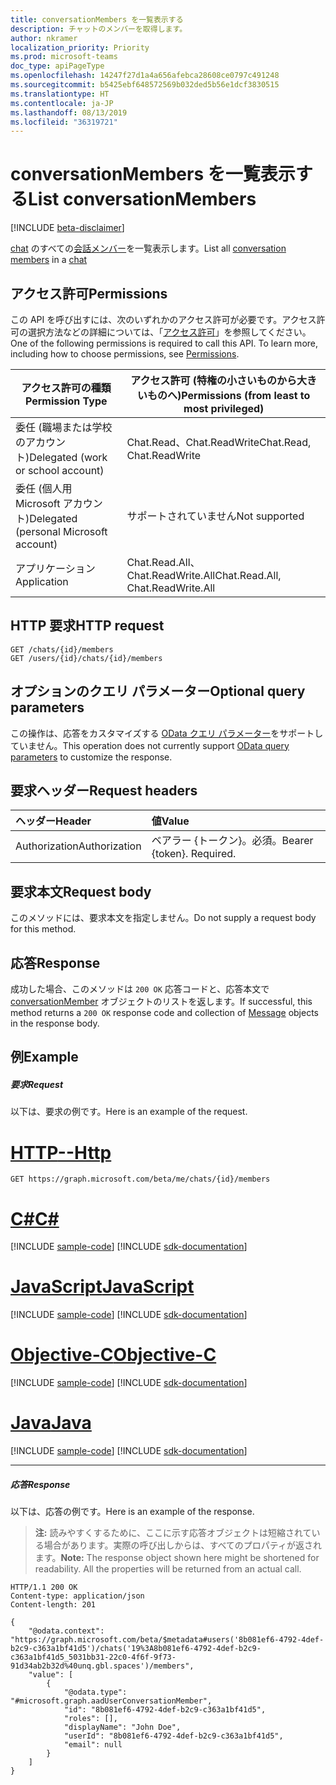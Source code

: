 ```yaml
---
title: conversationMembers を一覧表示する
description: チャットのメンバーを取得します。
author: nkramer
localization_priority: Priority
ms.prod: microsoft-teams
doc_type: apiPageType
ms.openlocfilehash: 14247f27d1a4a656afebca28608ce0797c491248
ms.sourcegitcommit: b5425ebf648572569b032ded5b56e1dcf3830515
ms.translationtype: HT
ms.contentlocale: ja-JP
ms.lasthandoff: 08/13/2019
ms.locfileid: "36319721"
---
```

# <a name="list-conversationmembers"></a><span data-ttu-id="3988e-103">conversationMembers を一覧表示する</span><span class="sxs-lookup"><span data-stu-id="3988e-103">List conversationMembers</span></span>

[!INCLUDE [beta-disclaimer](../../includes/beta-disclaimer.md)]

<span data-ttu-id="3988e-104">[chat](../resources/chat.md) のすべての[会話メンバー](../resources/conversationmember.md)を一覧表示します。</span><span class="sxs-lookup"><span data-stu-id="3988e-104">List all [conversation members](../resources/conversationmember.md) in a [chat](../resources/chat.md)</span></span>

## <a name="permissions"></a><span data-ttu-id="3988e-105">アクセス許可</span><span class="sxs-lookup"><span data-stu-id="3988e-105">Permissions</span></span>

<span data-ttu-id="3988e-p101">この API を呼び出すには、次のいずれかのアクセス許可が必要です。アクセス許可の選択方法などの詳細については、「[アクセス許可](/graph/permissions-reference)」を参照してください。</span><span class="sxs-lookup"><span data-stu-id="3988e-p101">One of the following permissions is required to call this API. To learn more, including how to choose permissions, see [Permissions](/graph/permissions-reference).</span></span>

|<span data-ttu-id="3988e-108">アクセス許可の種類</span><span class="sxs-lookup"><span data-stu-id="3988e-108">Permission Type</span></span>|<span data-ttu-id="3988e-109">アクセス許可 (特権の小さいものから大きいものへ)</span><span class="sxs-lookup"><span data-stu-id="3988e-109">Permissions (from least to most privileged)</span></span>|
|---------|-------------|
|<span data-ttu-id="3988e-110">委任 (職場または学校のアカウント)</span><span class="sxs-lookup"><span data-stu-id="3988e-110">Delegated (work or school account)</span></span>|<span data-ttu-id="3988e-111">Chat.Read、Chat.ReadWrite</span><span class="sxs-lookup"><span data-stu-id="3988e-111">Chat.Read, Chat.ReadWrite</span></span>|
|<span data-ttu-id="3988e-112">委任 (個人用 Microsoft アカウント)</span><span class="sxs-lookup"><span data-stu-id="3988e-112">Delegated (personal Microsoft account)</span></span>|<span data-ttu-id="3988e-113">サポートされていません</span><span class="sxs-lookup"><span data-stu-id="3988e-113">Not supported</span></span>|
|<span data-ttu-id="3988e-114">アプリケーション</span><span class="sxs-lookup"><span data-stu-id="3988e-114">Application</span></span>| <span data-ttu-id="3988e-115">Chat.Read.All、Chat.ReadWrite.All</span><span class="sxs-lookup"><span data-stu-id="3988e-115">Chat.Read.All, Chat.ReadWrite.All</span></span> |

## <a name="http-request"></a><span data-ttu-id="3988e-116">HTTP 要求</span><span class="sxs-lookup"><span data-stu-id="3988e-116">HTTP request</span></span>
<!-- { "blockType": "ignored" } -->
```http
GET /chats/{id}/members
GET /users/{id}/chats/{id}/members
```

## <a name="optional-query-parameters"></a><span data-ttu-id="3988e-117">オプションのクエリ パラメーター</span><span class="sxs-lookup"><span data-stu-id="3988e-117">Optional query parameters</span></span>

<span data-ttu-id="3988e-118">この操作は、応答をカスタマイズする [OData クエリ パラメーター](/graph/query-parameters)をサポートしていません。</span><span class="sxs-lookup"><span data-stu-id="3988e-118">This operation does not currently support [OData query parameters](/graph/query-parameters) to customize the response.</span></span>

## <a name="request-headers"></a><span data-ttu-id="3988e-119">要求ヘッダー</span><span class="sxs-lookup"><span data-stu-id="3988e-119">Request headers</span></span>

| <span data-ttu-id="3988e-120">ヘッダー</span><span class="sxs-lookup"><span data-stu-id="3988e-120">Header</span></span>       | <span data-ttu-id="3988e-121">値</span><span class="sxs-lookup"><span data-stu-id="3988e-121">Value</span></span> |
|:---------------|:--------|
| <span data-ttu-id="3988e-122">Authorization</span><span class="sxs-lookup"><span data-stu-id="3988e-122">Authorization</span></span>  | <span data-ttu-id="3988e-p102">ベアラー {トークン}。必須。</span><span class="sxs-lookup"><span data-stu-id="3988e-p102">Bearer {token}. Required.</span></span>  |

## <a name="request-body"></a><span data-ttu-id="3988e-125">要求本文</span><span class="sxs-lookup"><span data-stu-id="3988e-125">Request body</span></span>

<span data-ttu-id="3988e-126">このメソッドには、要求本文を指定しません。</span><span class="sxs-lookup"><span data-stu-id="3988e-126">Do not supply a request body for this method.</span></span>

## <a name="response"></a><span data-ttu-id="3988e-127">応答</span><span class="sxs-lookup"><span data-stu-id="3988e-127">Response</span></span>

<span data-ttu-id="3988e-128">成功した場合、このメソッドは `200 OK` 応答コードと、応答本文で [conversationMember](../resources/conversationmember.md) オブジェクトのリストを返します。</span><span class="sxs-lookup"><span data-stu-id="3988e-128">If successful, this method returns a `200 OK` response code and collection of [Message](../resources/conversationmember.md) objects in the response body.</span></span>

## <a name="example"></a><span data-ttu-id="3988e-129">例</span><span class="sxs-lookup"><span data-stu-id="3988e-129">Example</span></span>

##### <a name="request"></a><span data-ttu-id="3988e-130">要求</span><span class="sxs-lookup"><span data-stu-id="3988e-130">Request</span></span>

<span data-ttu-id="3988e-131">以下は、要求の例です。</span><span class="sxs-lookup"><span data-stu-id="3988e-131">Here is an example of the request.</span></span>

# <a name="httptabhttp"></a>[<span data-ttu-id="3988e-132">HTTP</span><span class="sxs-lookup"><span data-stu-id="3988e-132">--Http</span></span>](#tab/http)
<!-- {
  "blockType": "request",
  "name": "get_conversation_member"
}-->
```http
GET https://graph.microsoft.com/beta/me/chats/{id}/members
```
# <a name="ctabcsharp"></a>[<span data-ttu-id="3988e-133">C#</span><span class="sxs-lookup"><span data-stu-id="3988e-133">C#</span></span>](#tab/csharp)
[!INCLUDE [sample-code](../includes/snippets/csharp/get-conversation-member-csharp-snippets.md)]
[!INCLUDE [sdk-documentation](../includes/snippets/snippets-sdk-documentation-link.md)]

# <a name="javascripttabjavascript"></a>[<span data-ttu-id="3988e-134">JavaScript</span><span class="sxs-lookup"><span data-stu-id="3988e-134">JavaScript</span></span>](#tab/javascript)
[!INCLUDE [sample-code](../includes/snippets/javascript/get-conversation-member-javascript-snippets.md)]
[!INCLUDE [sdk-documentation](../includes/snippets/snippets-sdk-documentation-link.md)]

# <a name="objective-ctabobjc"></a>[<span data-ttu-id="3988e-135">Objective-C</span><span class="sxs-lookup"><span data-stu-id="3988e-135">Objective-C</span></span>](#tab/objc)
[!INCLUDE [sample-code](../includes/snippets/objc/get-conversation-member-objc-snippets.md)]
[!INCLUDE [sdk-documentation](../includes/snippets/snippets-sdk-documentation-link.md)]

# <a name="javatabjava"></a>[<span data-ttu-id="3988e-136">Java</span><span class="sxs-lookup"><span data-stu-id="3988e-136">Java</span></span>](#tab/java)
[!INCLUDE [sample-code](../includes/snippets/java/get-conversation-member-java-snippets.md)]
[!INCLUDE [sdk-documentation](../includes/snippets/snippets-sdk-documentation-link.md)]

---


##### <a name="response"></a><span data-ttu-id="3988e-137">応答</span><span class="sxs-lookup"><span data-stu-id="3988e-137">Response</span></span>

<span data-ttu-id="3988e-138">以下は、応答の例です。</span><span class="sxs-lookup"><span data-stu-id="3988e-138">Here is an example of the response.</span></span>

><span data-ttu-id="3988e-p103">**注:** 読みやすくするために、ここに示す応答オブジェクトは短縮されている場合があります。実際の呼び出しからは、すべてのプロパティが返されます。</span><span class="sxs-lookup"><span data-stu-id="3988e-p103">**Note:** The response object shown here might be shortened for readability. All the properties will be returned from an actual call.</span></span>
<!-- {
  "blockType": "response",
  "truncated": true,
  "@odata.type": "microsoft.graph.conversationMember"
} -->
```http
HTTP/1.1 200 OK
Content-type: application/json
Content-length: 201

{
    "@odata.context": "https://graph.microsoft.com/beta/$metadata#users('8b081ef6-4792-4def-b2c9-c363a1bf41d5')/chats('19%3A8b081ef6-4792-4def-b2c9-c363a1bf41d5_5031bb31-22c0-4f6f-9f73-91d34ab2b32d%40unq.gbl.spaces')/members",
    "value": [
        {
            "@odata.type": "#microsoft.graph.aadUserConversationMember",
            "id": "8b081ef6-4792-4def-b2c9-c363a1bf41d5",
            "roles": [],
            "displayName": "John Doe",
            "userId": "8b081ef6-4792-4def-b2c9-c363a1bf41d5",
            "email": null
        }
    ]
}
```

<!-- uuid: 8fcb5dbc-d5aa-4681-8e31-b001d5168d79
2015-10-25 14:57:30 UTC -->
<!--
{
  "type": "#page.annotation",
  "description": "conversation: member list",
  "keywords": "",
  "section": "documentation",
  "tocPath": "",
  "suppressions": [
  ]
}
-->
